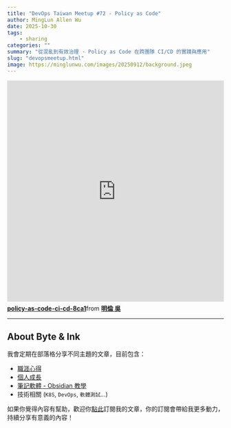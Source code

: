 ```yaml
---
title: "DevOps Taiwan Meetup #72 - Policy as Code"
author: MingLun Allen Wu
date: 2025-10-30
tags: 
    - sharing
categories: ""
summary: "從混亂到有效治理 - Policy as Code 在跨團隊 CI/CD 的實踐與應用" 
slug: "devopsmeetup.html"
image: https://minglunwu.com/images/20250912/background.jpeg
---
```


<iframe src="https://www.slideshare.net/slideshow/embed_code/key/LVBqeHJHCU8mRi" width="610" height="515"frameborder="0" marginwidth="0" marginheight="0" scrolling="no"style="border: var(--border-1) solid #CCC; border-width:1px; margin-bottom:5px; max-width:100%;"allowfullscreen></iframe><div style="margin-bottom:5px"><strong><a href="https://www.slideshare.net/slideshow/policy-as-code-ci-cd-8ca1/283981849" title="policy-as-code-ci-cd-8ca1" target="_blank">policy-as-code-ci-cd-8ca1</a></strong>from <strong><a href="https://www.slideshare.net/ssuser6f20d61" target="_blank">明倫 吳</a></strong></div>

---

## About Byte & Ink

我會定期在部落格分享不同主題的文章，目前包含：

+ [職涯心得](https://minglunwu.com/tags/career/)
+ [個人成長](https://minglunwu.com/categories/weekly-reflection/)
+ [筆記軟體 - Obsidian 教學](http://minglunwu.com/categories/obsidian/)
+ 技術相關 (`K8S`, `DevOps`, `軟體測試`...) 

如果你覺得內容有幫助，歡迎你[點此](https://minglunwu.substack.com/subscribe)訂閱我的文章，你的訂閱會帶給我更多動力，持續分享有意義的內容！